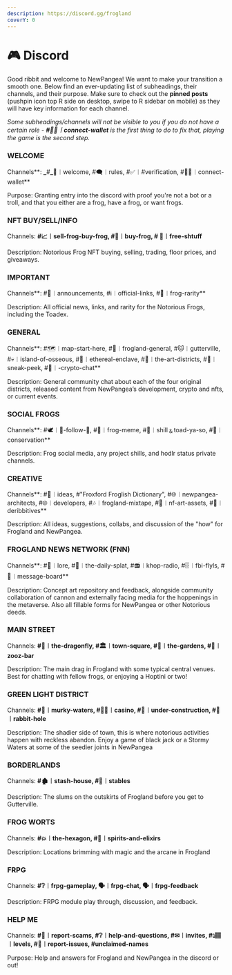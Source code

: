 ```yaml
---
description: https://discord.gg/frogland
coverY: 0
---
```


# 🎮 Discord

Good ribbit and welcome to NewPangea! We want to make your transition a smooth one. Below find an ever-updating list of subheadings, their channels, and their purpose. Make sure to check out the **pinned posts** (pushpin icon top R side on desktop, swipe to R sidebar on mobile) as they will have key information for each channel.

_Some subheadings/channels will not be visible to you if you do not have a certain role - **#🧙🏽︱connect-wallet** is the first thing to do to fix that, playing the game is the second step._

### WELCOME

Channels**: **_**#**_**🎈︱welcome, #🗨︱rules, #✅︱#verification, #🧙🏽︱connect-wallet**&#x20;

Purpose: Granting entry into the discord with proof you're not a bot or a troll, and that you either are a frog, have a frog, or want frogs.

### NFT BUY/SELL/INFO

Channels: _**#**_**📈︱sell-frog-buy-frog, #🐸︱buy-frog, # 🎁︱free-shtuff**

Description: Notorious Frog NFT buying, selling, trading, floor prices, and giveaways.

### IMPORTANT

Channels**: #📢︱announcements, #ℹ︱official-links, #💎︱frog-rarity**

Description: All official news, links, and rarity for the Notorious Frogs, including the Toadex.

### GENERAL

Channels**: #🗺︱map-start-here, #🐸︱frogland-general, #🐱︱gutterville,                                      #💀︱island-of-osseous, #👺︱ethereal-enclave, #🎨︱the-art-districts, #👀︱sneak-peek,                                  #🤑︱-crypto-chat**

Description: General community chat about each of the four original districts, released content from NewPangea’s development, crypto and nfts, or current events.

### SOCIAL FROGS

Channels**: #🕊︱🐸-follow-🐸, #🐸︱frog-meme, #🚀︱shill﹠toad-ya-so, #🌳︱conservation**

Description: Frog social media, any project shills, and hodlr status private channels.

### CREATIVE

Channels**: #🧠︱ideas, #"Froxford Froglish Dictionary", #🌐︱newpangea-architects,                  #🌐︱developers, #🎶︱frogland-mixtape, #🎨︱nf-art-assets, #🐸︱deribbitives**

Description: All ideas, suggestions, collabs, and discussion of the "how" for Frogland and NewPangea.

### FROGLAND NEWS NETWORK (FNN)

Channels**: #📜︱lore, #📰︱the-daily-splat, #📻︱khop-radio, #🗄︱fbi-flyls,                                #📝︱message-board**

Description: Concept art repository and feedback, alongside community collaboration of cannon and externally facing media for the hoppenings in the metaverse. Also all fillable forms for NewPangea or other Notorious deeds.

### MAIN STREET

Channels: **#🦋︱the-dragonfly, #🏛︱town-square, #💐︱the-gardens, #🎷︱zooz-bar**

Description: The main drag in Frogland with some typical central venues. Best for chatting with fellow frogs, or enjoying a Hoptini or two!

### GREEN LIGHT DISTRICT

Channels: **#🌊︱murky-waters, #🧙🏽︱casino, #🚧︱under-construction, #🐰︱rabbit-hole**

Description: The shadier side of town, this is where notorious activities happen with reckless abandon. Enjoy a game of black jack or a Stormy Waters at some of the seedier joints in NewPangea

### BORDERLANDS

Channels: **#🏚︱stash-house, #🌳︱stables**

Description: The slums on the outskirts of Frogland before you get to Gutterville.

### FROG WORTS

Channels: **#💥︱the-hexagon, #🧪︱spirits-and-elixirs**

Description: Locations brimming with magic and the arcane in Frogland

### FRPG

Channels: **#❔︱frpg-gameplay, 🗣︱frpg-chat, 🗣︱frpg-feedback**

Description: FRPG module play through, discussion, and feedback.

### HELP ME

Channels: **#🏮︱report-scams, #❔︱help-and-questions, #✉︱invites, #👆🏽︱levels,                    #📛︱report-issues, #unclaimed-names**

Purpose: Help and answers for Frogland and NewPangea in the discord or out!

